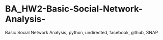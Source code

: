 # BA_HW2-Basic-Social-Network-Analysis-
Basic Social Network Analysis, python, undirected, facebook, github, SNAP
